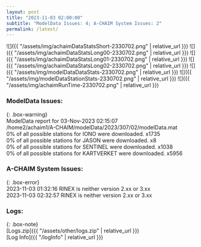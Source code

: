 ```yaml
---
layout: post
title: "2023-11-03 02:00:00"
subtitle: "ModelData Issues: 4; A-CHAIM System Issues: 2"
permalink: /latest/
---
```


![]({{ "/assets/img/achaimDataStatsShort-2330702.png" | relative_url }})
![]({{ "/assets/img/achaimDataStatsLong00-2330702.png" | relative_url }})
![]({{ "/assets/img/achaimDataStatsLong01-2330702.png" | relative_url }})
![]({{ "/assets/img/achaimDataStatsLong02-2330702.png" | relative_url }})
![]({{ "/assets/img/modelDataDataStats-2330702.png" | relative_url }})
![]({{ "/assets/img/modelDataStationStats-2330702.png" | relative_url }})
![]({{ "/assets/img/achaimRunTime-2330702.png" | relative_url }})


### ModelData Issues:  
  
{: .box-warning}  
 ModelData report for 03-Nov-2023 02:15:07   
 /home2/achaim1/A-CHAIM/modelData/2023/307/02/modelData.mat   
 0% of all possible stations for IONO were downloaded. x1735   
 0% of all possible stations for JASON were downloaded. x8   
 0% of all possible stations for SENTINEL were downloaded. x1038   
 0% of all possible stations for KARTVERKET were downloaded. x5956   
  
### A-CHAIM System Issues:  
  
{: .box-error}  
2023-11-03 01:32:16 RINEX is neither version 2.xx or 3.xx  
2023-11-03 02:32:57 RINEX is neither version 2.xx or 3.xx  

### Logs:  
  
{: .box-note}  
[Logs.zip]({{ "/assets/other/logs.zip" | relative_url }})  
[Log Info]({{ "/logInfo" | relative_url }})  

